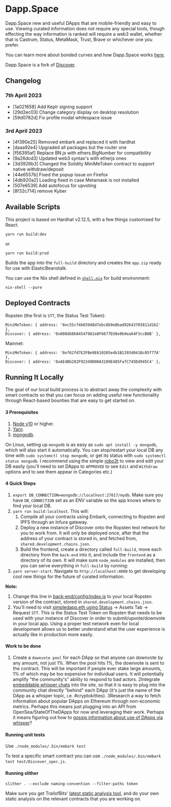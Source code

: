 # Dapp.Space

Dapp.Space new and useful DApps that are mobile-friendly and easy to use. Viewing curated information does not require any special tools, though effecting the way information is ranked will require a web3 wallet, whether that is Castrum, Status, MetaMask, Trust, Brave or whichever one you prefer.

You can learn more about bonded curves and how Dapp.Space works [here](https://our.status.im/discover-a-brave-new-curve/).

Dapp.Space is a fork of [Discover](https://github.com/dap-ps/discover/).

## Changelog

### 7th April 2023
- [1a021658] Add Keplr signing support
- [29d2ec03] Change category display on desktop resolution
- [59d0782d] Fix profile modal whitespace issue

### 3rd April 2023
- [4f390e25] Removed embark and replaced it with hardhat
- [daaa92e4] Upgraded all packages but the router one
- [f56395af] Replace BN.js with ethers.BigNumber for compatibility
- [9a26dcd3] Updated web3 syntax's with etherjs ones
- [3d3926b3] Changed the Solidity MiniMeToken contract to support native withdraw/deposit
- [44e6557b] Fixed the popup issue on Firefox
- [4db920a2] Loading fixed in case Metamask is not installed
- [507e6539] Add autofocus for upvoting
- [8f32c714] remove Kyber

## Available Scripts

This project is based on Hardhat v2.12.5, with a few things customised for React.
```
yarn run build:dev
```
or
```
yarn run build:prod
```
Builds the app into the `full-build` directory and creates the `app.zip` ready for use with ElasticBeanstalk.

You can use the Nix shell defined in [`shell.nix`](shell.nix) for build environment:
```
nix-shell --pure
```

## Deployed Contracts

Ropsten (the first is `STT`, the Status Test Token):

```
MiniMeToken: { address: '0xc55cf4b03948d7ebc8b9e8bad92643703811d162' },
Discover: { address: '0x008db8b84547982e8F6677D38e9b9ea64F3ccB8B' },
```

Mainnet:

```
MiniMeToken: { address: '0xf62fd7E2FBe9E610205e4b1B1393d041Bc05f77A' },
Discover: { address: '0xAE4Bb282F92349D00A3109E485FafC745Dd945C4' },
```

## Running It Locally

The goal of our local build process is to abstract away the complexity with smart contracts so that you can focus on adding useful new functionality through React-based bounties that are easy to get started on.

#### 3 Prerequisites

1. [Node v10](https://github.com/nvm-sh/nvm) or higher.
2. [Yarn](https://yarnpkg.com/).
3. [mongodb](https://www.mongodb.com/).

On Linux, setting up `mongodb` is as easy as `sudo apt install -y mongodb`, which will also start it automatically. You can stop/restart your local DB any time with `sudo systemctl stop mongodb`, or get its status with `sudo systemctl status mongodb`. I recommend using the simple [robo3t](https://robomongo.org/download) to view and edit your DB easily (you'll need to set DApps to `APPROVED` to see `Edit` and `Withdraw` options and to see them appear in Categories etc.)

#### 4 Quick Steps

1. `export DB_CONNECTION=mongodb://localhost:27017/mydb`. Make sure you have `DB_CONNECTION` set as an ENV variable so the app knows where to find your local DB.
2. `yarn run build:localhost`. This will:
    1. Compile all your contracts using Embark, connecting to Ropsten and IPFS through an Infura gateway.
    2. Deploy a new instance of Discover onto the Ropsten test network for you to work from. It will only be deployed once, after that the address of your contract is stored in, and fetched from, `shared.development.chains.json`.
    3. Build the frontend, create a directory called `full-build`, move each directory from the `back-end` into it, and include the `frontend` as a directory of its own. It will make sure `node_modules` are installed, then you can serve everything in `full-build` by running:
3. `yarn server-start`. Navigate to `http://localhost:4000` to get developing cool new things for the future of curated information.

**Note:**

1. Change this line in [back-end/config/index.js](https://github.com/dap-ps/discover/blob/master/back-end/config/index.js#L24) to your local Ropsten version of the contract, stored in `shared.development.chains.json`.
2. You'll need to visit [simpledapp.eth using Status](https://status.im/get/) -> Assets Tab -> Request `STT`. This is the Status Test Token on Ropsten that needs to be used with your instance of Discover in order to submit/upvote/downvote in your local app. Using a proper test network even for local development allows us to better understand what the user experience is actually like in production more easily.

#### Work to be done

1. Create a `downvote pool` for each DApp so that anyone can downvote by any amount, not just 1%. When the pool hits 1%, the downvote is sent to the contract. This will be important if people ever stake large amounts, 1% of which may be too expensive for individual users. It will potentially amplify "the community's" ability to respond to bad actors.
2Integrate [embeddable whisper chats](https://github.com/status-im/status-chat-widget) into the site, so that it is easy to plug into the community chat directly "behind" each DApp (it's just the name of the DApp as a whisper topic, i.e. #cryptokitties).
3Research a way to fetch information about popular DApps on Ethereum through non-economic metrics. Perhaps this means just plugging into an API from OpenSea/StateOfTheDApps for now and leveraging their work. Perhaps it means figuring out how to [gossip information about use of DApps via whisper](https://discuss.status.im/t/friend-to-friend-content-discovery-community-feeds/1212)?


#### Running unit tests

Use `./node_modules/.bin/embark test`

To test a specific smart contract you can use `./node_modules/.bin/embark test test/Discover_spec.js`.

#### Running slither

`slither . --exclude naming-convention --filter-paths token`

Make sure you get TrailofBits' [latest static analysis tool](https://securityonline.info/slither/), and do your own static analysis on the relevant contracts that you are working on.
